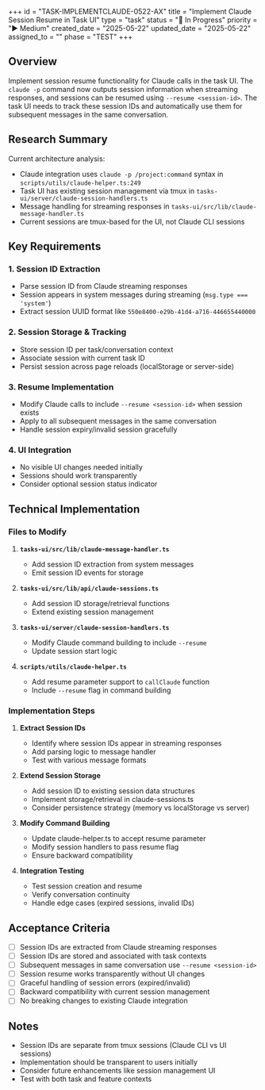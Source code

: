 +++
id = "TASK-IMPLEMENTCLAUDE-0522-AX"
title = "Implement Claude Session Resume in Task UI"
type = "task"
status = "🔵 In Progress"
priority = "▶️ Medium"
created_date = "2025-05-22"
updated_date = "2025-05-22"
assigned_to = ""
phase = "TEST"
+++

## Overview

Implement session resume functionality for Claude calls in the task UI. The `claude -p` command now outputs session information when streaming responses, and sessions can be resumed using `--resume <session-id>`. The task UI needs to track these session IDs and automatically use them for subsequent messages in the same conversation.

## Research Summary

Current architecture analysis:
- Claude integration uses `claude -p /project:command` syntax in `scripts/utils/claude-helper.ts:249`
- Task UI has existing session management via tmux in `tasks-ui/server/claude-session-handlers.ts`
- Message handling for streaming responses in `tasks-ui/src/lib/claude-message-handler.ts`
- Current sessions are tmux-based for the UI, not Claude CLI sessions

## Key Requirements

### 1. Session ID Extraction
- Parse session ID from Claude streaming responses
- Session appears in system messages during streaming (`msg.type === 'system'`)
- Extract session UUID format like `550e8400-e29b-41d4-a716-446655440000`

### 2. Session Storage & Tracking
- Store session ID per task/conversation context
- Associate session with current task ID
- Persist session across page reloads (localStorage or server-side)

### 3. Resume Implementation
- Modify Claude calls to include `--resume <session-id>` when session exists
- Apply to all subsequent messages in the same conversation
- Handle session expiry/invalid session gracefully

### 4. UI Integration
- No visible UI changes needed initially
- Sessions should work transparently
- Consider optional session status indicator

## Technical Implementation

### Files to Modify

1. **`tasks-ui/src/lib/claude-message-handler.ts`**
   - Add session ID extraction from system messages
   - Emit session ID events for storage

2. **`tasks-ui/src/lib/api/claude-sessions.ts`**
   - Add session ID storage/retrieval functions
   - Extend existing session management

3. **`tasks-ui/server/claude-session-handlers.ts`**
   - Modify Claude command building to include `--resume`
   - Update session start logic

4. **`scripts/utils/claude-helper.ts`**
   - Add resume parameter support to `callClaude` function
   - Include `--resume` flag in command building

### Implementation Steps

1. **Extract Session IDs**
   - Identify where session IDs appear in streaming responses
   - Add parsing logic to message handler
   - Test with various message formats

2. **Extend Session Storage**
   - Add session ID to existing session data structures
   - Implement storage/retrieval in claude-sessions.ts
   - Consider persistence strategy (memory vs localStorage vs server)

3. **Modify Command Building**
   - Update claude-helper.ts to accept resume parameter
   - Modify session handlers to pass resume flag
   - Ensure backward compatibility

4. **Integration Testing**
   - Test session creation and resume
   - Verify conversation continuity
   - Handle edge cases (expired sessions, invalid IDs)

## Acceptance Criteria

- [ ] Session IDs are extracted from Claude streaming responses
- [ ] Session IDs are stored and associated with task contexts
- [ ] Subsequent messages in same conversation use `--resume <session-id>`
- [ ] Session resume works transparently without UI changes
- [ ] Graceful handling of session errors (expired/invalid)
- [ ] Backward compatibility with current session management
- [ ] No breaking changes to existing Claude integration

## Notes

- Session IDs are separate from tmux sessions (Claude CLI vs UI sessions)
- Implementation should be transparent to users initially
- Consider future enhancements like session management UI
- Test with both task and feature contexts
